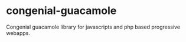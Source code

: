 # congenial-guacamole

Congenial guacamole library for javascripts and php based progressive webapps.